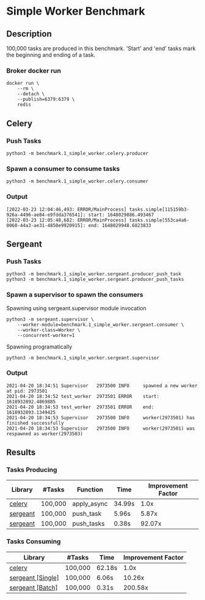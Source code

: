 # Simple Worker Benchmark


## Description
100,000 tasks are produced in this benchmark. 'Start' and 'end' tasks mark the beginning and ending of a task.


### Broker docker run
```shell
docker run \
    --rm \
    --detach \
    --publish=6379:6379 \
    redis
```


## Celery

### Push Tasks
```shell
python3 -m benchmark.1_simple_worker.celery.producer
```


### Spawn a consumer to consume tasks
```shell
python3 -m benchmark.1_simple_worker.celery.consumer
```


### Output
```
[2022-03-23 12:04:46,493: ERROR/MainProcess] tasks.simple[115159b3-926a-4496-ae84-e9fdda376541]: start: 1648029886.493467
[2022-03-23 12:05:48,682: ERROR/MainProcess] tasks.simple[553ca4a6-0060-44a3-ae31-4850e9920915]: end: 1648029948.6823833
```


## Sergeant


### Push Tasks
```shell
python3 -m benchmark.1_simple_worker.sergeant.producer_push_task
python3 -m benchmark.1_simple_worker.sergeant.producer_push_tasks
```


### Spawn a supervisor to spawn the consumers

Spawning using sergeant.supervisor module invocation
```shell
python3 -m sergeant.supervisor \
    --worker-module=benchmark.1_simple_worker.sergeant.consumer \
    --worker-class=Worker \
    --concurrent-worker=1
```

Spawning programatically
```shell
python3 -m benchmark.1_simple_worker.sergeant.supervisor
```


### Output
```
2021-04-20 18:34:51 Supervisor   2973500 INFO     spawned a new worker at pid: 2973501
2021-04-20 18:34:52 test_worker  2973501 ERROR    start: 1618932892.4869885
2021-04-20 18:34:53 test_worker  2973501 ERROR    end: 1618932893.1349425
2021-04-20 18:34:53 Supervisor   2973500 INFO     worker(2973501) has finished successfully
2021-04-20 18:34:53 Supervisor   2973500 INFO     worker(2973501) was respawned as worker(2973503)

```


## Results

### Tasks Producing
| Library  | #Tasks | Function | Time | Improvement Factor |
| ------------- | ------------- | ------------- | ------------- | ------------- |
| [celery](https://github.com/celery/celery) | 100,000 | apply_async | 34.99s | 1.0x |
| [sergeant](https://github.com/Intsights/sergeant) | 100,000 | push_task | 5.96s | 5.87x |
| [sergeant](https://github.com/Intsights/sergeant) | 100,000 | push_tasks | 0.38s | 92.07x |

### Tasks Consuming
| Library  | #Tasks | Time | Improvement Factor |
| ------------- | ------------- | ------------- | ------------- |
| [celery](https://github.com/celery/celery) | 100,000 | 62.18s | 1.0x |
| [sergeant [Single]](https://github.com/Intsights/sergeant) | 100,000 | 6.06s | 10.26x |
| [sergeant [Batch]](https://github.com/Intsights/sergeant) | 100,000 | 0.31s | 200.58x |

